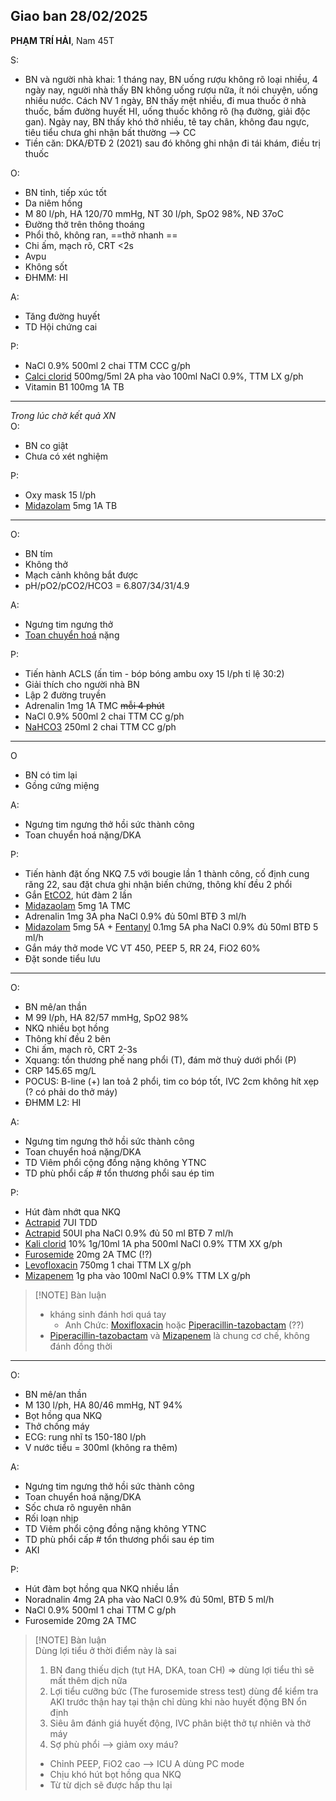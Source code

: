 ## Giao ban 28/02/2025  
  
**PHẠM TRÍ HẢI**, Nam 45T  
  
S:  
- BN và người nhà khai: 1 tháng nay, BN uống rượu không rõ loại nhiều, 4 ngày nay, người nhà thấy BN không uống rượu nữa, ít nói chuyện, uống nhiều nước. Cách NV 1 ngày, BN thấy mệt nhiều, đi mua thuốc ở nhà thuốc, bấm đường huyết HI, uống thuốc không rõ (hạ đường, giải độc gan). Ngày nay, BN thấy khó thở nhiều, tê tay chân, không đau ngực, tiêu tiểu chưa ghi nhận bất thường --> CC   
- Tiền căn: DKA/ĐTĐ 2 (2021) sau đó không ghi nhận đi tái khám, điều trị thuốc   
  
O:  
- BN tỉnh, tiếp xúc tốt   
- Da niêm hồng   
- M 80 l/ph, HA 120/70 mmHg, NT 30 l/ph, SpO2 98%, NĐ 37oC   
- Đường thở trên thông thoáng   
- Phổi thô, không ran, ==thở nhanh ==  
- Chi ấm, mạch rõ, CRT <2s   
- Avpu   
- Không sốt   
- ĐHMM: HI   
  
A:  
- Tăng đường huyết  
- TD Hội chứng cai  
  
P:  
- NaCl 0.9% 500ml 2 chai TTM CCC g/ph  
- [Calci clorid](Calci%20clorid.md) 500mg/5ml 2A pha vào 100ml NaCl 0.9%, TTM LX g/ph  
- Vitamin B1 100mg 1A TB  
---  
*Trong lúc chờ kết quả XN*  
O:  
- BN co giật  
- Chưa có xét nghiệm  
  
P:  
- Oxy mask 15 l/ph  
- [Midazolam](../100%20Reference%20notes/Drug/Midazolam.md) 5mg 1A TB  
---  
O:  
- BN tím  
- Không thở  
- Mạch cảnh không bắt được  
- pH/pO2/pCO2/HCO3 = 6.807/34/31/4.9  
  
A:  
- Ngưng tim ngưng thở  
- [Toan chuyển hoá](Toan%20chuy%E1%BB%83n%20ho%C3%A1.md) nặng  
  
P:  
- Tiến hành ACLS (ấn tim - bóp bóng ambu oxy 15 l/ph tỉ lệ 30:2)  
- Giải thích cho người nhà BN  
- Lập 2 đường truyền  
- Adrenalin 1mg 1A TMC ~~mỗi 4 phút~~  
- NaCl 0.9% 500ml 2 chai TTM CC g/ph  
- [NaHCO3](../100%20Reference%20notes/Drug/Sodium%20Bicarbonate.md) 250ml 2 chai TTM CC g/ph  
  
---  
O  
- BN có tim lại  
- Gồng cứng miệng  
  
A:  
- Ngưng tim ngưng thở hồi sức thành công  
- Toan chuyển hoá nặng/DKA  
  
P:  
- Tiến hành đặt ống NKQ 7.5 với bougie lần 1 thành công, cố định cung răng 22, sau đặt chưa ghi nhận biến chứng, thông khí đều 2 phổi  
- Gắn [EtCO2](../100%20Reference%20notes/EtCO2.md), hút đàm 2 lần  
- [Midazaolam](../100%20Reference%20notes/Drug/Midazolam.md) 5mg 1A TMC   
- Adrenalin 1mg 3A pha NaCl 0.9% đủ 50ml BTĐ 3 ml/h  
- [Midazolam](../100%20Reference%20notes/Drug/Midazolam.md) 5mg 5A + [Fentanyl](../100%20Reference%20notes/Drug/Fentanyl.md) 0.1mg 5A pha NaCl 0.9% đủ 50ml BTĐ 5 ml/h  
- Gắn máy thở mode VC VT 450, PEEP 5, RR 24, FiO2 60%  
- Đặt sonde tiểu lưu  
---  
O:  
- BN mê/an thần  
- M 99 l/ph, HA 82/57 mmHg, SpO2 98%  
- NKQ nhiều bọt hồng  
- Thông khí đều 2 bên  
- Chi ấm, mạch rõ, CRT 2-3s  
- Xquang: tổn thương phế nang phổi (T), đám mờ thuỳ dưới phổi (P)  
- CRP 145.65 mg/L  
- POCUS: B-line (+) lan toả 2 phổi, tim co bóp tốt, IVC 2cm không hít xẹp (? có phải do thở máy)  
- ĐHMM L2: HI  
  
A:  
- Ngưng tim ngưng thở hồi sức thành công  
- Toan chuyển hoá nặng/DKA  
- TD Viêm phổi cộng đồng nặng không YTNC  
- TD phù phổi cấp # tổn thương phổi sau ép tim  
  
P:  
- Hút đàm nhớt qua NKQ  
- [Actrapid](Actrapid.md) 7UI TDD  
- [Actrapid](Actrapid.md) 50UI pha NaCl 0.9% đủ 50 ml BTĐ 7 ml/h  
- [Kali clorid](../100%20Reference%20notes/Kali%20clorid.md) 10% 1g/10ml 1A pha 500ml NaCl 0.9% TTM XX g/ph  
- [Furosemide](../100%20Reference%20notes/Drug/Furosemide.md) 20mg 2A TMC (!?)  
- [Levofloxacin](Levofloxacin.md) 750mg 1 chai TTM LX g/ph  
- [Mizapenem](Mizapenem.md) 1g pha vào 100ml NaCl 0.9% TTM LX g/ph  
  
> [!NOTE] Bàn luận  
> - kháng sinh đánh hơi quá tay  
> 	- Anh Chức: [Moxifloxacin](Moxifloxacin.md) hoặc [Piperacillin-tazobactam](Piperacillin-tazobactam.md) (??)  
> - [Piperacillin-tazobactam](Piperacillin-tazobactam.md) và [Mizapenem](Mizapenem.md) là chung cơ chế, không đánh đồng thời  
  
---  
O:  
- BN mê/an thần  
- M 130 l/ph, HA 80/46 mmHg, NT 94%  
- Bọt hồng qua NKQ  
- Thở chống máy  
- ECG: rung nhĩ ts 150-180 l/ph  
- V nước tiểu = 300ml (không ra thêm)  
  
A:  
- Ngưng tim ngưng thở hồi sức thành công  
- Toan chuyển hoá nặng/DKA  
- Sốc chưa rõ nguyên nhân  
- Rối loạn nhịp  
- TD Viêm phổi cộng đồng nặng không YTNC  
- TD phù phổi cấp # tổn thương phổi sau ép tim  
- AKI  
  
P:  
- Hút đàm bọt hồng qua NKQ nhiều lần  
- Noradnalin 4mg 2A pha vào NaCl 0.9% đủ 50ml, BTĐ 5 ml/h  
- NaCl 0.9% 500ml 1 chai TTM C g/ph  
- Furosemide 20mg 2A TMC  
  
  
> [!NOTE] Bàn luận  
> Dùng lợi tiểu ở thời điểm này là sai  
> 1. BN đang thiếu dịch (tụt HA, DKA, toan CH) => dùng lợi tiểu thì sẽ mất thêm dịch nữa  
> 2. Lợi tiểu cưỡng bức (The furosemide stress test) dùng để kiểm tra AKI trước thận hay tại thận chỉ dùng khi nào huyết động BN ổn định  
> 3. Siêu âm đánh giá huyết động, IVC phân biệt thở tự nhiên và thở máy  
> 4. Sợ phù phổi --> giảm oxy máu?  
> 	- Chỉnh PEEP, FiO2 cao --> ICU A dùng PC mode  
> 	- Chịu khó hút bọt hồng qua NKQ  
> 	- Từ từ dịch sẽ được hấp thu lại  
  
